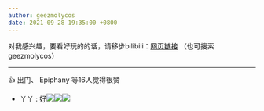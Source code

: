 ```yaml
---
author: geezmolycos
date: 2021-09-28 19:35:00 +0800
---
```

对我感兴趣，要看好玩的的话，请移步bilibili：[网页链接](https://space.bilibili.com/49868114)
（也可搜索geezmolycos）

---
👍 出门、 Epiphany 等16人觉得很赞

- 丫丫 : 好![](https://qzonestyle.gtimg.cn/qzone/em/e400403.gif)![](https://qzonestyle.gtimg.cn/qzone/em/e400403.gif)![](https://qzonestyle.gtimg.cn/qzone/em/e400403.gif)

